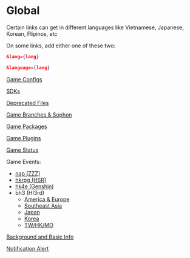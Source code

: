 # Global

Certain links can get in different languages like Vietnamese, Japanese, Korean, Flipinos, etc

On some links, add either one of these two:

```json
&lang={lang}
```

```json
&language={lang}
```

[Game Configs](https://sg-hyp-api.hoyoverse.com/hyp/hyp-connect/api/getGameConfigs?launcher_id=VYTpXlbWo8)

[SDKs](https://sg-hyp-api.hoyoverse.com/hyp/hyp-connect/api/getGameChannelSDKs?launcher_id=VYTpXlbWo8)

[Deprecated Files](https://sg-hyp-api.hoyoverse.com/hyp/hyp-connect/api/getGameDeprecatedFileConfigs?launcher_id=VYTpXlbWo8)

[Game Branches & Sophon](https://sg-hyp-api.hoyoverse.com/hyp/hyp-connect/api/getGameBranches?launcher_id=VYTpXlbWo8)

[Game Packages](https://sg-hyp-api.hoyoverse.com/hyp/hyp-connect/api/getGamePackages?launcher_id=VYTpXlbWo8)

[Game Plugins](https://sg-hyp-api.hoyoverse.com/hyp/hyp-connect/api/getGamePlugins?launcher_id=VYTpXlbWo8)

[Game Status](https://sg-hyp-api.hoyoverse.com/hyp/hyp-connect/api/getGames?launcher_id=VYTpXlbWo8&language=en-us)

Game Events:

- [nap (ZZZ)](https://sg-hyp-api.hoyoverse.com/hyp/hyp-connect/api/getGameContent?launcher_id=VYTpXlbWo8&game_id=U5hbdsT9W7&language=en-us)
- [hkrpg (HSR)](https://sg-hyp-api.hoyoverse.com/hyp/hyp-connect/api/getGameContent?launcher_id=VYTpXlbWo8&game_id=4ziysqXOQ8&language=en-us)
- [hk4e (Genshin)](https://sg-hyp-api.hoyoverse.com/hyp/hyp-connect/api/getGameContent?launcher_id=VYTpXlbWo8&game_id=gopR6Cufr3&language=en-us)
- bh3 (HI3rd)
  - [America & Europe](https://sg-hyp-api.hoyoverse.com/hyp/hyp-connect/api/getGameContent?launcher_id=VYTpXlbWo8&game_id=5TIVvvcwtM&language=en-us)
  - [Southeast Asia](https://sg-hyp-api.hoyoverse.com/hyp/hyp-connect/api/getGameContent?launcher_id=VYTpXlbWo8&game_id=bxPTXSET5t&language=en-us)
  - [Japan](https://sg-hyp-api.hoyoverse.com/hyp/hyp-connect/api/getGameContent?launcher_id=VYTpXlbWo8&game_id=g0mMIvshDb&language=en-us)
  - [Korea](https://sg-hyp-api.hoyoverse.com/hyp/hyp-connect/api/getGameContent?launcher_id=VYTpXlbWo8&game_id=uxB4MC7nzC&language=en-us)
  - [TW/HK/MO](https://sg-hyp-api.hoyoverse.com/hyp/hyp-connect/api/getGameContent?launcher_id=VYTpXlbWo8&game_id=wkE5P5WsIf&language=en-us)

[Background and Basic Info](https://sg-hyp-api.hoyoverse.com/hyp/hyp-connect/api/getAllGameBasicInfo?launcher_id=VYTpXlbWo8)

[Notification Alert](https://sg-hyp-api.hoyoverse.com/hyp/hyp-connect/api/getNotification?launcher_id=VYTpXlbWo8&language=en-us&type=NOTIFICATION_TYPE_RED_DOT)
